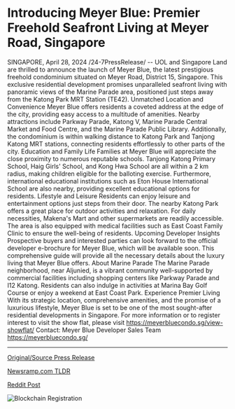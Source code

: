 # Introducing Meyer Blue: Premier Freehold Seafront Living at Meyer Road, Singapore

SINGAPORE, April 28, 2024 /24-7PressRelease/ -- UOL and Singapore Land are thrilled to announce the launch of Meyer Blue, the latest prestigious freehold condominium situated on Meyer Road, District 15, Singapore. This exclusive residential development promises unparalleled seafront living with panoramic views of the Marine Parade area, positioned just steps away from the Katong Park MRT Station (TE42).  Unmatched Location and Convenience Meyer Blue offers residents a coveted address at the edge of the city, providing easy access to a multitude of amenities. Nearby attractions include Parkway Parade, Katong V, Marine Parade Central Market and Food Centre, and the Marine Parade Public Library. Additionally, the condominium is within walking distance to Katong Park and Tanjong Katong MRT stations, connecting residents effortlessly to other parts of the city.  Education and Family Life Families at Meyer Blue will appreciate the close proximity to numerous reputable schools. Tanjong Katong Primary School, Haig Girls' School, and Kong Hwa School are all within a 2 km radius, making children eligible for the balloting exercise. Furthermore, international educational institutions such as Eton House International School are also nearby, providing excellent educational options for residents.  Lifestyle and Leisure Residents can enjoy leisure and entertainment options just steps from their door. The nearby Katong Park offers a great place for outdoor activities and relaxation. For daily necessities, Makena's Mart and other supermarkets are readily accessible. The area is also equipped with medical facilities such as East Coast Family Clinic to ensure the well-being of residents.  Upcoming Developer Insights Prospective buyers and interested parties can look forward to the official developer e-brochure for Meyer Blue, which will be available soon. This comprehensive guide will provide all the necessary details about the luxury living that Meyer Blue offers.  About Marine Parade The Marine Parade neighborhood, near Aljunied, is a vibrant community well-supported by commercial facilities including shopping centers like Parkway Parade and I12 Katong. Residents can also indulge in activities at Marina Bay Golf Course or enjoy a weekend at East Coast Park.  Experience Premier Living With its strategic location, comprehensive amenities, and the promise of a luxurious lifestyle, Meyer Blue is set to be one of the most sought-after residential developments in Singapore.  For more information or to register interest to visit the show flat, please visit https://meyerbluecondo.sg/view-showflat/  Contact: Meyer Blue Developer Sales Team https://meyerbluecondo.sg/ 

---

[Original/Source Press Release](https://www.24-7pressrelease.com/press-release/510464/introducing-meyer-blue-premier-freehold-seafront-living-at-meyer-road-singapore)
                    

[Newsramp.com TLDR](https://newsramp.com/curated-news/uol-and-singapore-land-launch-meyer-blue-condominium-in-district-15-singapore/375b70e7c515b1cf83ca0adf89412fd0) 

 



[Reddit Post](https://www.reddit.com/r/RealEstate_NewsRamp/comments/1cf09yu/uol_and_singapore_land_launch_meyer_blue/) 



![Blockchain Registration](https://cdn.newsramp.app/24-7PressRelease/qrcode/244/28/ninaAJZz.webp)